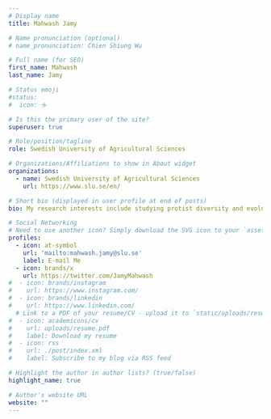 ```yaml
---
# Display name
title: Mahwash Jamy

# Name pronunciation (optional)
# name_pronunciation: Chien Shiung Wu

# Full name (for SEO)
first_name: Mahwash
last_name: Jamy

# Status emoji
#status:
#  icon: ☕️

# Is this the primary user of the site?
superuser: true

# Role/position/tagline
role: Swedish University of Agricultural Sciences

# Organizations/Affiliations to show in About widget
organizations:
  - name: Swedish University of Agricultural Sciences
    url: https://www.slu.se/en/

# Short bio (displayed in user profile at end of posts)
bio: My research interests include studying protist diversity and evolution using environmental sequencing.

# Social Networking
# Need to use another icon? Simply download the SVG icon to your `assets/media/icons/` folder.
profiles:
  - icon: at-symbol
    url: 'mailto:mahwash.jamy@slu.se'
    label: E-mail Me
  - icon: brands/x
    url: https://twitter.com/JamyMahwash
#  - icon: brands/instagram
#    url: https://www.instagram.com/
#  - icon: brands/linkedin
#    url: https://www.linkedin.com/
  # Link to a PDF of your resume/CV - upload it to `static/uploads/resume.pdf`
#  - icon: academicons/cv
#    url: uploads/resume.pdf
#    label: Download my resume
#  - icon: rss
#    url: ./post/index.xml
#    label: Subscribe to my blog via RSS feed

# Highlight the author in author lists? (true/false)
highlight_name: true

# Author's website URL
website: ""
---
```


